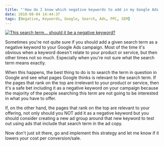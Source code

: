 ```yaml
---
title: "'How do I know which negative keywords to add in my Google Ads Search Campaign?'"
date: 2018-08-04 14:44:37
tags: [Negative, Keywords, Google, Search, Ads, PPC, SEM]
---
```


<a href="https://imgflip.com/i/2faqf5"><img src="https://i.imgflip.com/2faqf5.jpg" title="This search term... should it be a negative keyword?"/></a>

Sometimes you're not quite sure if you should add a given search term as a negative keyword to your Google Ads campaign. Most of the time it's obvious when a keyword doesn't relate to your product or service, but then other times not so much. Especially when you're not sure what the search term means exactly. 

When this happens, the best thing to do is to search the term in question in Google and see what pages Google thinks is relevant to the search term. If the pages that rank on the top are irrelevant to your product or service, then it's a safe bet including it as a negative keyword on your campaign because the majority of the people searching this term are not going to be interested in what you have to offer.

If, on the other hand, the pages that rank on the top are relevant to your offering, not only should you NOT add it as a negative keyword but you should consider creating a new ad group around that new keyword to test out using ads that include that search term in the ad copy.

Now don't just sit there, go and implement this strategy and let me know if it lowers your cost per conversion/sale.